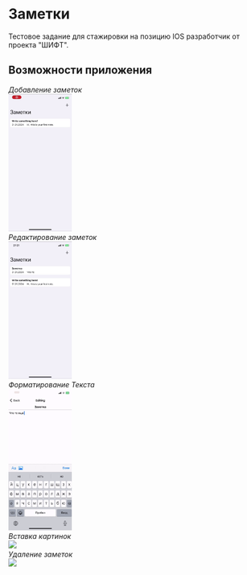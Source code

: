 # Заметки 
Тестовое задание для стажировки на позицию IOS разработчик от проекта "ШИФТ".

## Возможности приложения

*Добавление заметок*
<br/>
<img src="pictures/1.gif" width="25%" height="auto">
<br/>
*Редактирование заметок*
<br/>
<img src="pictures/2.gif" width="25%" height="auto">
<br/>
*Форматирование Текста*
<br/>
<img src="pictures/3.gif" width="25%" height="auto">
<br/>
*Вставка картинок*
<br/>
<img src="pictures/4.gif" width="25%" height="auto">
<br/>
*Удаление заметок*
<br/>
<img src="pictures/5.gif" width="25%" height="auto">

